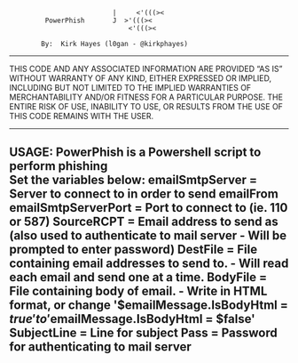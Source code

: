 
                              |     <'(((><            
             PowerPhish       J  >'(((><               
                                  <'(((><              
                                                        
            By:  Kirk Hayes (l0gan - @kirkphayes)       
                                                        

------------------------------------------------------------------------------
 THIS CODE AND ANY ASSOCIATED INFORMATION ARE PROVIDED “AS IS” WITHOUT
 WARRANTY OF ANY KIND, EITHER EXPRESSED OR IMPLIED, INCLUDING BUT NOT
 LIMITED TO THE IMPLIED WARRANTIES OF MERCHANTABILITY AND/OR FITNESS
 FOR A PARTICULAR PURPOSE. THE ENTIRE RISK OF USE, INABILITY TO USE, OR 
 RESULTS FROM THE USE OF THIS CODE REMAINS WITH THE USER.

------------------------------------------------------------------------------
 USAGE:
 PowerPhish is a Powershell script to perform phishing  
 Set the variables below:
 	emailSmtpServer = Server to connect to in order to send emailFrom
 	emailSmtpServerPort = Port to connect to (ie. 110 or 587)
 	SourceRCPT = Email address to send as (also used to authenticate to mail server - Will be prompted to enter password)
 	DestFile = File containing email addresses to send to. - Will read each email and send one at a time.
 	BodyFile = File containing body of email. - Write in HTML format, or change '$emailMessage.IsBodyHtml = $true' to '$emailMessage.IsBodyHtml = $false'
 	SubjectLine = Line for subject
	Pass = Password for authenticating to mail server
 ------------------------------------------------------------------------------
